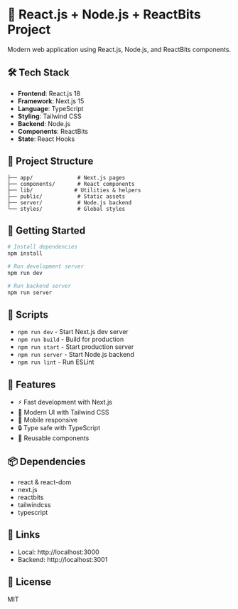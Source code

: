 # 🚀 React.js + Node.js + ReactBits Project

Modern web application using React.js, Node.js, and ReactBits components.

## 🛠️ Tech Stack

- **Frontend**: React.js 18
- **Framework**: Next.js 15
- **Language**: TypeScript
- **Styling**: Tailwind CSS
- **Backend**: Node.js
- **Components**: ReactBits
- **State**: React Hooks

## 📁 Project Structure

```
├── app/              # Next.js pages
├── components/       # React components
├── lib/             # Utilities & helpers
├── public/           # Static assets
├── server/           # Node.js backend
└── styles/           # Global styles
```

## 🚀 Getting Started

```bash
# Install dependencies
npm install

# Run development server
npm run dev

# Run backend server
npm run server
```

## 📝 Scripts

- `npm run dev` - Start Next.js dev server
- `npm run build` - Build for production
- `npm run start` - Start production server
- `npm run server` - Start Node.js backend
- `npm run lint` - Run ESLint

## 🎯 Features

- ⚡ Fast development with Next.js
- 🎨 Modern UI with Tailwind CSS
- 📱 Mobile responsive
- 🔒 Type safe with TypeScript
- 🧩 Reusable components

## 📦 Dependencies

- react & react-dom
- next.js
- reactbits
- tailwindcss
- typescript

## 🔗 Links

- Local: http://localhost:3000
- Backend: http://localhost:3001

## 📄 License

MIT

